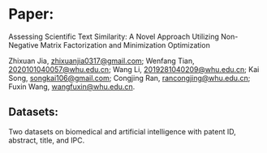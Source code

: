 # Paper:
Assessing Scientific Text Similarity: A Novel Approach Utilizing Non-Negative Matrix Factorization and Minimization Optimization

Zhixuan Jia, zhixuanjia0317@gmail.com; Wenfang Tian, 2020101040057@whu.edu.cn; Wang Li, 2019281040209@whu.edu.cn; 
Kai Song, songkai106@gmail.com; Congjing Ran, rancongjing@whu.edu.cn; Fuxin Wang, wangfuxin@whu.edu.cn.

## Datasets:
Two datasets on biomedical and artificial intelligence with patent ID, abstract, title, and IPC.
